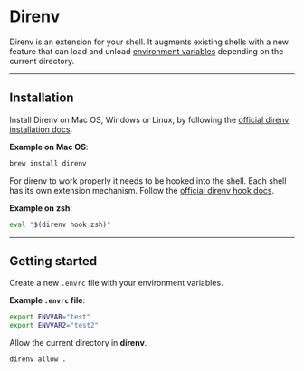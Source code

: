 # Direnv

Direnv is an extension for your shell. It augments existing shells with a new feature that can load and unload [environment variables](linux/environment-variables-in-linux.md) depending on the current directory.

---
## Installation

Install Direnv on Mac OS, Windows or Linux, by following the [official direnv installation docs](https://direnv.net/docs/installation.html).

**Example on Mac OS**:
```zsh
brew install direnv
```

For direnv to work properly it needs to be hooked into the shell. Each shell has its own extension mechanism. Follow the [official direnv hook docs](https://direnv.net/docs/hook.html).

**Example on zsh**:
```zsh
eval "$(direnv hook zsh)"
```

---
## Getting started

Create a new `.envrc` file with your environment variables.

**Example `.envrc` file**:
```zsh
export ENVVAR="test"
export ENVVAR2="test2"
```

Allow the current directory in **direnv**.

```zsh
direnv allow .
```

